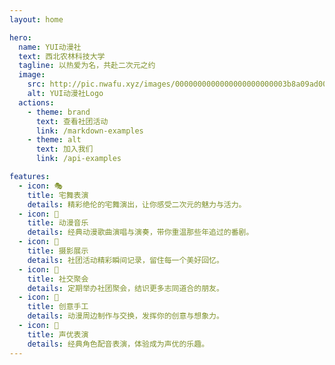 ```yaml
---
layout: home

hero:
  name: YUI动漫社
  text: 西北农林科技大学
  tagline: 以热爱为名，共赴二次元之约
  image:
    src: http://pic.nwafu.xyz/images/0000000000000000000000003b8a09ad0000000000000000000000003b8a09ad/1760937426486-bi77cilb-img_mgyoodto_fne3bt.png
    alt: YUI动漫社Logo
  actions:
    - theme: brand
      text: 查看社团活动
      link: /markdown-examples
    - theme: alt
      text: 加入我们
      link: /api-examples

features:
  - icon: 🎭
    title: 宅舞表演
    details: 精彩绝伦的宅舞演出，让你感受二次元的魅力与活力。
  - icon: 🎵
    title: 动漫音乐
    details: 经典动漫歌曲演唱与演奏，带你重温那些年追过的番剧。
  - icon: 📸
    title: 摄影展示
    details: 社团活动精彩瞬间记录，留住每一个美好回忆。
  - icon: 👥
    title: 社交聚会
    details: 定期举办社团聚会，结识更多志同道合的朋友。
  - icon: 🎨
    title: 创意手工
    details: 动漫周边制作与交换，发挥你的创意与想象力。
  - icon: 🎤
    title: 声优表演
    details: 经典角色配音表演，体验成为声优的乐趣。
---
```


<style>
:root {
  --vp-home-hero-name-color: transparent;
  --vp-home-hero-name-background: -webkit-linear-gradient(120deg, #ff7bac, #a26bf7);
  --vp-home-hero-image-background-image: linear-gradient(-45deg, #ff7bac 50%, #a26bf7 50%);
  --vp-home-hero-image-filter: blur(40px);
}

@media (min-width: 640px) {
  :root {
    --vp-home-hero-image-filter: blur(56px);
  }
}

@media (min-width: 960px) {
  :root {
    --vp-home-hero-image-filter: blur(72px);
  }
}

.VPHomeFeatures .item {
  transition: transform 0.3s ease, box-shadow 0.3s ease;
  border-radius: 12px;
}

.VPHomeFeatures .item:hover {
  transform: translateY(-5px);
  box-shadow: 0 12px 24px rgba(162, 107, 247, 0.2);
}

.dark .VPHomeFeatures .item:hover {
  box-shadow: 0 12px 24px rgba(162, 107, 247, 0.4);
}
</style>